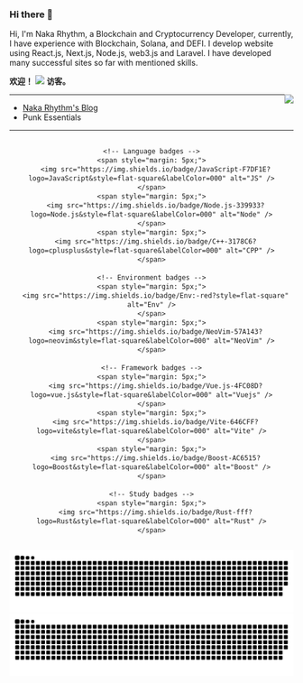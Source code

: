 ### Hi there 👋
Hi, I'm Naka Rhythm, a Blockchain and Cryptocurrency Developer, currently, I have experience with Blockchain, Solana, and DEFI. I develop website using React.js, Next.js, Node.js, web3.js and Laravel.
I have developed many successful sites so far with mentioned skills.

**欢迎！**
![](https://count.getloli.com/get/@:XianyaoYu?theme=rule34)
**访客。**

<a href="https://github.com/XianyaoYu">
  <img align="right" src="http://github-readme-streak-stats.herokuapp.com?user=Nakasz&mode=weekly" />
</a>

---

- [Naka Rhythm\'s Blog](https://stuckcode.com)
- Punk Essentials

---

<div align="center">
  <div style="display: flex; flex-wrap: wrap; justify-content: center; align-items: center;">

    <!-- Language badges -->
    <span style="margin: 5px;">
      <img src="https://img.shields.io/badge/JavaScript-F7DF1E?logo=JavaScript&style=flat-square&labelColor=000" alt="JS" />
    </span>
    <span style="margin: 5px;">
      <img src="https://img.shields.io/badge/Node.js-339933?logo=Node.js&style=flat-square&labelColor=000" alt="Node" />
    </span>
    <span style="margin: 5px;">
      <img src="https://img.shields.io/badge/C++-3178C6?logo=cplusplus&style=flat-square&labelColor=000" alt="CPP" />
    </span>

    <!-- Environment badges -->
    <span style="margin: 5px;">
      <img src="https://img.shields.io/badge/Env:-red?style=flat-square" alt="Env" />
    </span>
    <span style="margin: 5px;">
      <img src="https://img.shields.io/badge/NeoVim-57A143?logo=neovim&style=flat-square&labelColor=000" alt="NeoVim" />
    </span>

    <!-- Framework badges -->
    <span style="margin: 5px;">
      <img src="https://img.shields.io/badge/Vue.js-4FC08D?logo=vue.js&style=flat-square&labelColor=000" alt="Vuejs" />
    </span>
    <span style="margin: 5px;">
      <img src="https://img.shields.io/badge/Vite-646CFF?logo=vite&style=flat-square&labelColor=000" alt="Vite" />
    </span>
    <span style="margin: 5px;">
      <img src="https://img.shields.io/badge/Boost-AC6515?logo=Boost&style=flat-square&labelColor=000" alt="Boost" />
    </span>

    <!-- Study badges -->
    <span style="margin: 5px;">
      <img src="https://img.shields.io/badge/Rust-fff?logo=Rust&style=flat-square&labelColor=000" alt="Rust" />
    </span>
  </div>
</div>

![github contribution grid snake animation](./yok//github-snake.svg#gh-dark-mode-only)
![github contribution grid snake animation](./yok/github-snake.svg#gh-light-mode-only)
